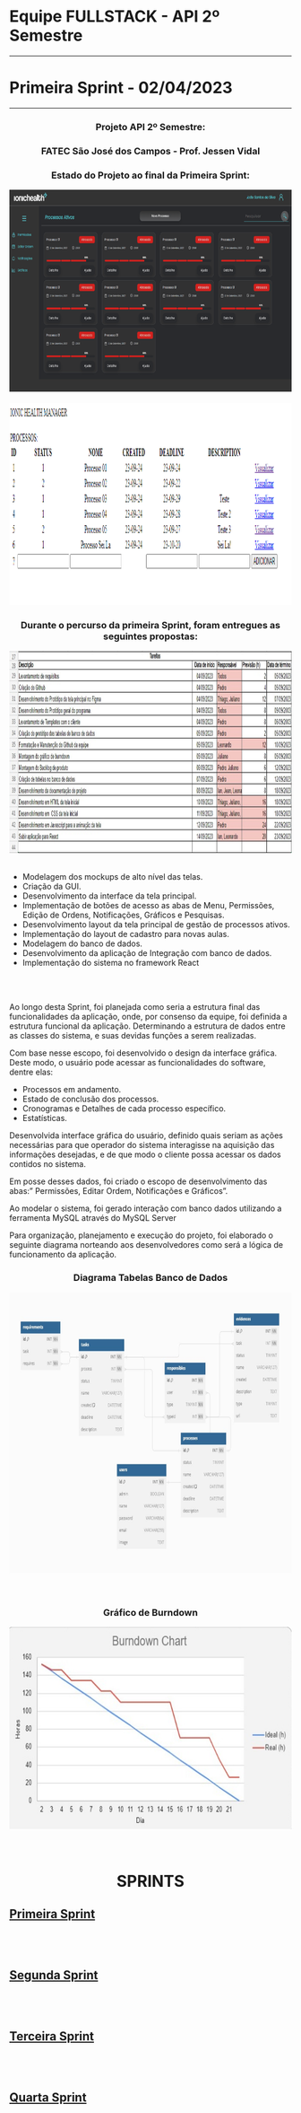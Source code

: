 
Equipe FULLSTACK - API 2º Semestre
==================================
**********************************
  Primeira Sprint - 02/04/2023
  ============================
  ****************************
###  <div align="center"> Projeto API 2º Semestre: </div>
  ### <div align="center"> FATEC São José dos Campos - Prof. Jessen Vidal </div>



  ### <div align="center"> Estado do Projeto ao final da Primeira Sprint: </div>
  
  <div align="center"> <img src="/readme/index_sprint_1.png "width="640" height="360"> </div>

  <br>

  <div align = "center">
    <img src="/readme/dados_db.png" width="640" height="360"><br>
  </div>



  
  ### <p align = "center">Durante o percurso da primeira Sprint, foram entregues as seguintes propostas:

  <div align = "center">
    <img src="/readme/backlog_sprint.jfif" width="640" height="360"><br>
  </div>

  <br>


  - Modelagem dos mockups de alto nível das telas.
  - Criação da GUI.
  - Desenvolvimento da interface da tela principal. 
  - Implementação de botões de acesso as abas de Menu, Permissões, Edição de Ordens, Notificações, Gráficos e Pesquisas. 
  - Desenvolvimento layout da tela principal de gestão de processos ativos.  
  - Implementação do layout de cadastro para novas aulas. 
  - Modelagem do banco de dados. 
  - Desenvolvimento da aplicação de Integração com banco de dados.
  - Implementação do sistema no framework React
  
  <br>
  
  <br>
  
  Ao longo desta Sprint, foi planejada como seria a estrutura final das funcionalidades da
  aplicação, onde, por consenso da equipe, foi definida a estrutura funcional da aplicação. 
  Determinando a estrutura de dados entre as classes do sistema, e suas devidas funções a
  serem realizadas.
  
  Com base nesse escopo, foi desenvolvido o design da interface gráfica. Deste modo, o
  usuário pode acessar as funcionalidades do software, dentre elas:
  
  - Processos em andamento. 
  - Estado de conclusão dos processos. 
  - Cronogramas e Detalhes de cada processo específico. 
  - Estatísticas. 
    
  Desenvolvida interface gráfica do usuário, definido quais seriam as ações necessárias para que 
  operador do sistema interagisse na aquisição das informações desejadas, e de que modo o
  cliente possa acessar os dados contidos no sistema.
  
  Em posse desses dados, foi criado o escopo de desenvolvimento das abas:” Permissões, Editar Ordem, Notificações e Gráficos”.
  
  Ao modelar o sistema, foi gerado interação com banco dados utilizando a ferramenta MySQL através do MySQL Server
  
  Para organização, planejamento e execução do projeto, foi elaborado o seguinte diagrama norteando 
  aos desenvolvedores como será a lógica de funcionamento da aplicação.

  ### <p align="center">Diagrama Tabelas Banco de Dados
  
  <p align="center">
  <img src="/readme/diagrama_db.jfif" width="700" height="500"><br>
  
  <br>
  <br>
  
  ### <p align="center">Gráfico de Burndown
    
  <p align="center">
  <img src="/readme/burndown_sprint_1.jfif" width="640" height="360"><br>
  
  <br>
  <br>
  
  # <p align="center">SPRINTS
  
  ## <a href="https://github.com/Equipe-FULLSTACK/API-3/tree/Sprint1">Primeira Sprint</a>
  ## <br>
  ## <a href="https://github.com/Equipe-FULLSTACK/API-3/tree/Sprint2">Segunda Sprint</a>
  ## <br>
  ## <a href="https://github.com/Equipe-FULLSTACK/API-3/tree/Sprint3">Terceira Sprint</a>
  ## <br>
  ## <a href="https://github.com/Equipe-FULLSTACK/API-3/tree/Sprint4">Quarta Sprint</a>
  

  
